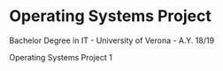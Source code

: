 # Operating Systems Project

Bachelor Degree in IT - University of Verona - A.Y. 18/19

Operating Systems Project 1
